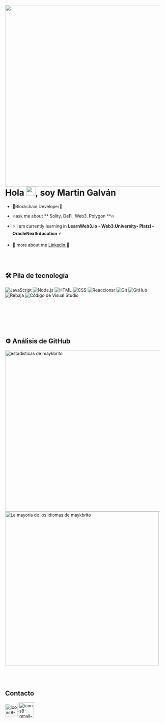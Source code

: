 <img align="right" height="590em" src="https://i.ibb.co/M2mchMS/Group.png"/>
<h1 align="left">Hola <img src="https://raw.githubusercontent.com/kaueMarques/kaueMarques/master/hi.gif" height="30px">, soy Martin Galván</h1>

- 🚀Blockchain Developer🚀

- 🔥ask me about ** Solity, DeFi, Web3, Polygon **🔥

- ⚡ I am currently learning in **LearnWeb3.io - Web3.University- Platzi - OracleNextEducation** ⚡

- 🦄 more about me [Linkedin ](https://www.linkedin.com/in/martingalvan1/) 🦄

<br><br>
## 🛠  Pila de tecnología
![JavaScript](https://img.shields.io/badge/-JavaScript-05122A?style=flat&logo=javascript) 
![Node.js](https://img.shields.io/badge/-Node.js-05122A?style=flat&logo=node.js) 
![HTML](https://img.shields.io/badge/-HTML-05122A?style=flat&logo=HTML5) 
![CSS](https://img.shields.io/badge/-CSS-05122A?style=flat&logo=CSS3&logoColor=1572B6) 
![Reaccionar](https://img.shields.io/badge/-React-05122A?style=flat&logo=react) 
![Git](https://img.shields.io/badge/-Git-05122A?style=flat&logo=git) 
![GitHub](https://img.shields.io/badge/-GitHub-05122A?style=flat&logo=github) 
![Rebaja](https://img.shields.io/badge/-Markdown-05122A?style=flat&logo=markdown) 
![Código de Visual Studio](https://img.shields.io/badge/-Visual%20Studio%20Code-05122A?style=flat&logo=visual-studio-code&logoColor=007ACC) 
<br><br>

<br><br>
<br><br>

## ⚙️  Análisis de GitHub
<p align="izquierda">
<img width="525em" src="https://github-readme-stats.vercel.app/api?username=maykbrito&show_icons=true&theme=vision-friendly-dark" alt="estadísticas de maykbrito"/>
<img width="500em" src="https://github-readme-stats.vercel.app/api/top-langs/?username=maykbrito&layout=compact&theme=vision-friendly-dark" alt="La mayoría de los idiomas de maykbrito" />
</p>


<br><br>

##  Contacto

<p align="izquierda" estilo="fondo:amarillo">
<a href="lkn.galvan.martin@gmail.com" target="_blank">
  <img align="center" height="40em" width="40em" src="https://i.ibb.co/54FpNSH/icons8-gmail-240.png" alt="icons8-gmail-240" alt="codepen"/>
  <img align="center" height="50em" width="50em" src="https://i.ibb.co/MDpMLPg/icons8-linkedin-240.png" alt="icons8-gmail-240" alt="codepen"/>
</a>
</p>



